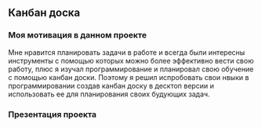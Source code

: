 ## Канбан доска 
### Моя мотивация в данном проекте 
Мне нравится планировать задачи в работе и всегда были интересны инструменты с помощью которых можно более эффективно вести свою работу, плюс я изучал программирование и планировал свою обучение с помощью канбан доски. Поэтому я решил испробовать свои нвыки в программировании создав канбан доску в десктоп версии и использовать ее для планирования своих будующих задач. 

### Презентация проекта 


